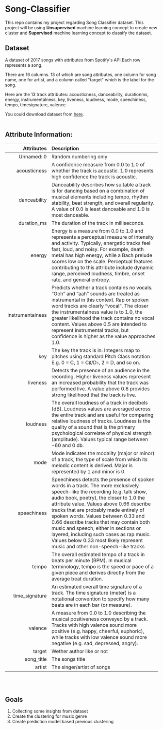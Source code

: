 # Song-Classifier

This repo contains my project regarding Song Classifier dataset. This project will be using __Unsupervised__ machine learning concept to create new cluster and __Supervised__ machine learning concept to classify the dataset.

## Dataset

A dataset of 2017 songs with attributes from Spotify's API.Each row represents a song.

There are 16 columns. 13 of which are song attributes, one column for song name, one for artist, and a column called "target" which is the label for the song.

Here are the 13 track attributes: acousticness, danceability, durationms, energy, instrumentalness, key, liveness, loudness, mode, speechiness, tempo, timesignature, valence.

You could download dataset from [here](https://www.kaggle.com/geomack/spotifyclassification).<br><br>

## Attribute Information:

| Attributes | Description |
| -: | :- |
| Unnamed: 0 | Random numbering only |
| acousticness   | A confidence measure from 0.0 to 1.0 of whether the track is acoustic. 1.0 represents high confidence the track is acoustic. |
| danceability  | Danceability describes how suitable a track is for dancing based on a combination of musical elements including tempo, rhythm stability, beat strength, and overall regularity. A value of 0.0 is least danceable and 1.0 is most danceable. |
| duration_ms | The duration of the track in milliseconds. |
| energy | Energy is a measure from 0.0 to 1.0 and represents a perceptual measure of intensity and activity. Typically, energetic tracks feel fast, loud, and noisy. For example, death metal has high energy, while a Bach prelude scores low on the scale. Perceptual features contributing to this attribute include dynamic range, perceived loudness, timbre, onset rate, and general entropy. |
| instrumentalness | Predicts whether a track contains no vocals. “Ooh” and “aah” sounds are treated as instrumental in this context. Rap or spoken word tracks are clearly “vocal”. The closer the instrumentalness value is to 1.0, the greater likelihood the track contains no vocal content. Values above 0.5 are intended to represent instrumental tracks, but confidence is higher as the value approaches 1.0. |
| key | The key the track is in. Integers map to pitches using standard Pitch Class notation . E.g. 0 = C, 1 = C♯/D♭, 2 = D, and so on. |
| liveness | Detects the presence of an audience in the recording. Higher liveness values represent an increased probability that the track was performed live. A value above 0.8 provides strong likelihood that the track is live. |
| loudness | The overall loudness of a track in decibels (dB). Loudness values are averaged across the entire track and are useful for comparing relative loudness of tracks. Loudness is the quality of a sound that is the primary psychological correlate of physical strength (amplitude). Values typical range between -60 and 0 db. |
| mode  | Mode indicates the modality (major or minor) of a track, the type of scale from which its melodic content is derived. Major is represented by 1 and minor is 0. |
| speechiness  | Speechiness detects the presence of spoken words in a track. The more exclusively speech-like the recording (e.g. talk show, audio book, poetry), the closer to 1.0 the attribute value. Values above 0.66 describe tracks that are probably made entirely of spoken words. Values between 0.33 and 0.66 describe tracks that may contain both music and speech, either in sections or layered, including such cases as rap music. Values below 0.33 most likely represent music and other non-speech-like tracks |
| tempo | The overall estimated tempo of a track in beats per minute (BPM). In musical terminology, tempo is the speed or pace of a given piece and derives directly from the average beat duration. |
| time_signature  | An estimated overall time signature of a track. The time signature (meter) is a notational convention to specify how many beats are in each bar (or measure). |
| valence  | A measure from 0.0 to 1.0 describing the musical positiveness conveyed by a track. Tracks with high valence sound more positive (e.g. happy, cheerful, euphoric), while tracks with low valence sound more negative (e.g. sad, depressed, angry). |
| target  | Wether author like or not |
| song_title  | The songs title |
| artist  | The singer/artist of songs |



<br>
<br>

## Goals

1. Collecting some insights from dataset
2. Create the clustering for music genre
3. Create prediction model based previous clustering
